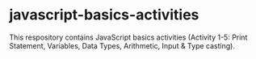 # javascript-basics-activities
This respository contains JavaScript basics activities (Activity 1-5: Print Statement, Variables, Data Types, Arithmetic, Input &amp; Type casting).
